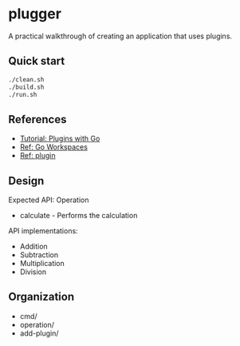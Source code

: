 # plugger

A practical walkthrough of creating an application that uses plugins.

## Quick start

```sh
./clean.sh
./build.sh
./run.sh
```

## References

* [Tutorial: Plugins with Go](https://medium.com/profusion-engineering/plugins-with-go-7ea1e7a280d3)
* [Ref: Go Workspaces](https://go.dev/doc/tutorial/workspaces)
* [Ref: plugin](https://pkg.go.dev/plugin)

## Design

Expected API: Operation

* calculate - Performs the calculation

API implementations:

* Addition
* Subtraction
* Multiplication
* Division

## Organization

* cmd/
* operation/
* add-plugin/
